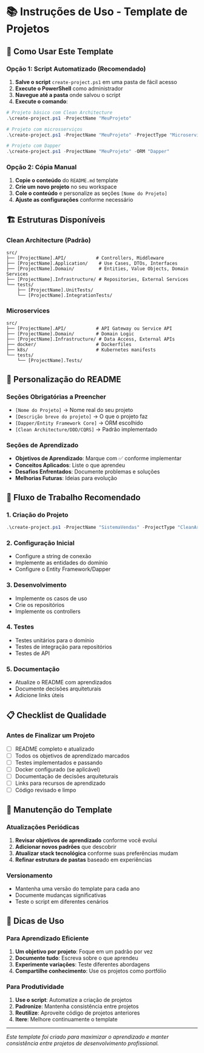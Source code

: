 # 📚 Instruções de Uso - Template de Projetos

## 🎯 Como Usar Este Template

### Opção 1: Script Automatizado (Recomendado)

1. **Salve o script** `create-project.ps1` em uma pasta de fácil acesso
2. **Execute o PowerShell** como administrador
3. **Navegue até a pasta** onde salvou o script
4. **Execute o comando**:

```powershell
# Projeto básico com Clean Architecture
.\create-project.ps1 -ProjectName "MeuProjeto"

# Projeto com microsserviços
.\create-project.ps1 -ProjectName "MeuProjeto" -ProjectType "Microservices"

# Projeto com Dapper
.\create-project.ps1 -ProjectName "MeuProjeto" -ORM "Dapper"
```

### Opção 2: Cópia Manual

1. **Copie o conteúdo** do `README.md` template
2. **Crie um novo projeto** no seu workspace
3. **Cole o conteúdo** e personalize as seções `[Nome do Projeto]`
4. **Ajuste as configurações** conforme necessário

## 🏗️ Estruturas Disponíveis

### Clean Architecture (Padrão)
```
src/
├── [ProjectName].API/           # Controllers, Middleware
├── [ProjectName].Application/    # Use Cases, DTOs, Interfaces
├── [ProjectName].Domain/         # Entities, Value Objects, Domain Services
├── [ProjectName].Infrastructure/ # Repositories, External Services
└── tests/
    ├── [ProjectName].UnitTests/
    └── [ProjectName].IntegrationTests/
```

### Microservices
```
src/
├── [ProjectName].API/           # API Gateway ou Service API
├── [ProjectName].Domain/        # Domain Logic
├── [ProjectName].Infrastructure/ # Data Access, External APIs
├── docker/                      # Dockerfiles
├── k8s/                         # Kubernetes manifests
└── tests/
    └── [ProjectName].Tests/
```

## 📝 Personalização do README

### Seções Obrigatórias a Preencher
- `[Nome do Projeto]` → Nome real do seu projeto
- `[Descrição breve do projeto]` → O que o projeto faz
- `[Dapper/Entity Framework Core]` → ORM escolhido
- `[Clean Architecture/DDD/CQRS]` → Padrão implementado

### Seções de Aprendizado
- **Objetivos de Aprendizado**: Marque com ✅ conforme implementar
- **Conceitos Aplicados**: Liste o que aprendeu
- **Desafios Enfrentados**: Documente problemas e soluções
- **Melhorias Futuras**: Ideias para evolução

## 🚀 Fluxo de Trabalho Recomendado

### 1. Criação do Projeto
```powershell
.\create-project.ps1 -ProjectName "SistemaVendas" -ProjectType "CleanArchitecture"
```

### 2. Configuração Inicial
- Configure a string de conexão
- Implemente as entidades do domínio
- Configure o Entity Framework/Dapper

### 3. Desenvolvimento
- Implemente os casos de uso
- Crie os repositórios
- Implemente os controllers

### 4. Testes
- Testes unitários para o domínio
- Testes de integração para repositórios
- Testes de API

### 5. Documentação
- Atualize o README com aprendizados
- Documente decisões arquiteturais
- Adicione links úteis

## 📋 Checklist de Qualidade

### Antes de Finalizar um Projeto
- [ ] README completo e atualizado
- [ ] Todos os objetivos de aprendizado marcados
- [ ] Testes implementados e passando
- [ ] Docker configurado (se aplicável)
- [ ] Documentação de decisões arquiteturais
- [ ] Links para recursos de aprendizado
- [ ] Código revisado e limpo

## 🔄 Manutenção do Template

### Atualizações Periódicas
1. **Revisar objetivos de aprendizado** conforme você evolui
2. **Adicionar novos padrões** que descobrir
3. **Atualizar stack tecnológica** conforme suas preferências mudam
4. **Refinar estrutura de pastas** baseado em experiências

### Versionamento
- Mantenha uma versão do template para cada ano
- Documente mudanças significativas
- Teste o script em diferentes cenários

## 🎯 Dicas de Uso

### Para Aprendizado Eficiente
1. **Um objetivo por projeto**: Foque em um padrão por vez
2. **Documente tudo**: Escreva sobre o que aprendeu
3. **Experimente variações**: Teste diferentes abordagens
4. **Compartilhe conhecimento**: Use os projetos como portfólio

### Para Produtividade
1. **Use o script**: Automatize a criação de projetos
2. **Padronize**: Mantenha consistência entre projetos
3. **Reutilize**: Aproveite código de projetos anteriores
4. **Itere**: Melhore continuamente o template

---

*Este template foi criado para maximizar o aprendizado e manter consistência entre projetos de desenvolvimento profissional.* 
